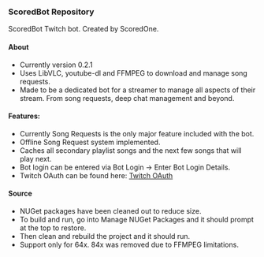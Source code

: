 ### ScoredBot Repository
 ScoredBot Twitch bot. Created by ScoredOne.
 
 #### About
 - Currently version 0.2.1
 - Uses LibVLC, youtube-dl and FFMPEG to download and manage song requests.
 - Made to be a dedicated bot for a streamer to manage all aspects of their stream. From song requests, deep chat management and beyond.
 
 #### Features:
 - Currently Song Requests is the only major feature included with the bot.
 - Offline Song Request system implemented.
 - Caches all secondary playlist songs and the next few songs that will play next.
 - Bot login can be entered via Bot Login -> Enter Bot Login Details.
 - Twitch OAuth can be found here: [Twitch OAuth](https://twitchapps.com/tmi/)
 
 #### Source
 - NUGet packages have been cleaned out to reduce size. 
 - To build and run, go into Manage NUGet Packages and it should prompt at the top to restore.
 - Then clean and rebuild the project and it should run.
 - Support only for 64x. 84x was removed due to FFMPEG limitations.